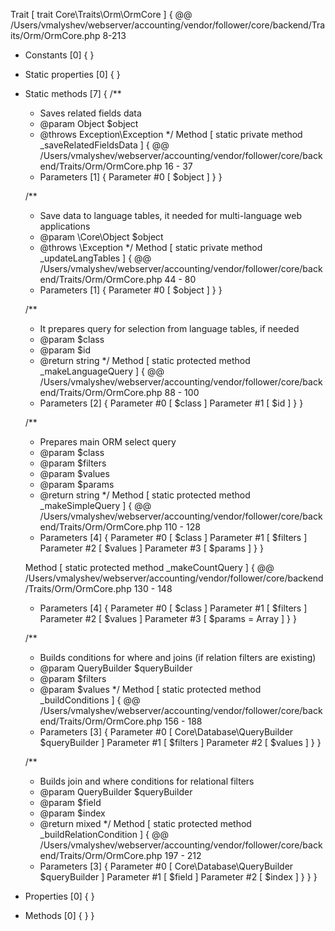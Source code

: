 Trait [ <user> trait Core\Traits\Orm\OrmCore ] {
  @@ /Users/vmalyshev/webserver/accounting/vendor/follower/core/backend/Traits/Orm/OrmCore.php 8-213

  - Constants [0] {
  }

  - Static properties [0] {
  }

  - Static methods [7] {
    /**
	 * Saves related fields data
	 * @param Object $object
	 * @throws Exception\Exception
	 */
    Method [ <user> static private method _saveRelatedFieldsData ] {
      @@ /Users/vmalyshev/webserver/accounting/vendor/follower/core/backend/Traits/Orm/OrmCore.php 16 - 37

      - Parameters [1] {
        Parameter #0 [ <required> $object ]
      }
    }

    /**
	 * Save data to language tables, it needed for multi-language web applications
	 * @param \Core\Object $object
	 * @throws \Exception
	 */
    Method [ <user> static private method _updateLangTables ] {
      @@ /Users/vmalyshev/webserver/accounting/vendor/follower/core/backend/Traits/Orm/OrmCore.php 44 - 80

      - Parameters [1] {
        Parameter #0 [ <required> $object ]
      }
    }

    /**
	 * It prepares query for selection from language tables, if needed
	 * @param $class
	 * @param $id
	 * @return string
	 */
    Method [ <user> static protected method _makeLanguageQuery ] {
      @@ /Users/vmalyshev/webserver/accounting/vendor/follower/core/backend/Traits/Orm/OrmCore.php 88 - 100

      - Parameters [2] {
        Parameter #0 [ <required> $class ]
        Parameter #1 [ <required> $id ]
      }
    }

    /**
	 * Prepares main ORM select query
	 * @param $class
	 * @param $filters
	 * @param $values
	 * @param $params
	 * @return string
	 */
    Method [ <user> static protected method _makeSimpleQuery ] {
      @@ /Users/vmalyshev/webserver/accounting/vendor/follower/core/backend/Traits/Orm/OrmCore.php 110 - 128

      - Parameters [4] {
        Parameter #0 [ <required> $class ]
        Parameter #1 [ <required> $filters ]
        Parameter #2 [ <required> $values ]
        Parameter #3 [ <required> $params ]
      }
    }

    Method [ <user> static protected method _makeCountQuery ] {
      @@ /Users/vmalyshev/webserver/accounting/vendor/follower/core/backend/Traits/Orm/OrmCore.php 130 - 148

      - Parameters [4] {
        Parameter #0 [ <required> $class ]
        Parameter #1 [ <required> $filters ]
        Parameter #2 [ <required> $values ]
        Parameter #3 [ <optional> $params = Array ]
      }
    }

    /**
	 * Builds conditions for where and joins (if relation filters are existing)
	 * @param QueryBuilder $queryBuilder
	 * @param $filters
	 * @param $values
	 */
    Method [ <user> static protected method _buildConditions ] {
      @@ /Users/vmalyshev/webserver/accounting/vendor/follower/core/backend/Traits/Orm/OrmCore.php 156 - 188

      - Parameters [3] {
        Parameter #0 [ <required> Core\Database\QueryBuilder $queryBuilder ]
        Parameter #1 [ <required> $filters ]
        Parameter #2 [ <required> $values ]
      }
    }

    /**
	 * Builds join and where conditions for relational filters
	 * @param QueryBuilder $queryBuilder
	 * @param $field
	 * @param $index
	 * @return mixed
	 */
    Method [ <user> static protected method _buildRelationCondition ] {
      @@ /Users/vmalyshev/webserver/accounting/vendor/follower/core/backend/Traits/Orm/OrmCore.php 197 - 212

      - Parameters [3] {
        Parameter #0 [ <required> Core\Database\QueryBuilder $queryBuilder ]
        Parameter #1 [ <required> $field ]
        Parameter #2 [ <required> $index ]
      }
    }
  }

  - Properties [0] {
  }

  - Methods [0] {
  }
}
